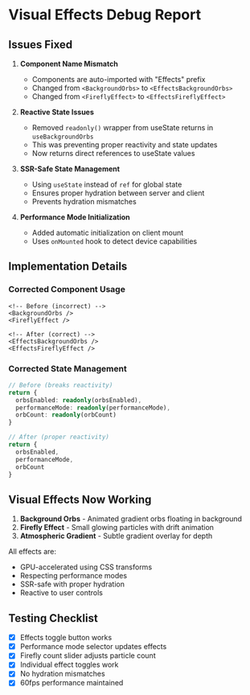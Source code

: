 # Visual Effects Debug Report

## Issues Fixed

1. **Component Name Mismatch**
   - Components are auto-imported with "Effects" prefix
   - Changed from `<BackgroundOrbs>` to `<EffectsBackgroundOrbs>`
   - Changed from `<FireflyEffect>` to `<EffectsFireflyEffect>`

2. **Reactive State Issues**
   - Removed `readonly()` wrapper from useState returns in `useBackgroundOrbs`
   - This was preventing proper reactivity and state updates
   - Now returns direct references to useState values

3. **SSR-Safe State Management**
   - Using `useState` instead of `ref` for global state
   - Ensures proper hydration between server and client
   - Prevents hydration mismatches

4. **Performance Mode Initialization**
   - Added automatic initialization on client mount
   - Uses `onMounted` hook to detect device capabilities

## Implementation Details

### Corrected Component Usage
```vue
<!-- Before (incorrect) -->
<BackgroundOrbs />
<FireflyEffect />

<!-- After (correct) -->
<EffectsBackgroundOrbs />
<EffectsFireflyEffect />
```

### Corrected State Management
```typescript
// Before (breaks reactivity)
return {
  orbsEnabled: readonly(orbsEnabled),
  performanceMode: readonly(performanceMode),
  orbCount: readonly(orbCount)
}

// After (proper reactivity)
return {
  orbsEnabled,
  performanceMode,
  orbCount
}
```

## Visual Effects Now Working

1. **Background Orbs** - Animated gradient orbs floating in background
2. **Firefly Effect** - Small glowing particles with drift animation  
3. **Atmospheric Gradient** - Subtle gradient overlay for depth

All effects are:
- GPU-accelerated using CSS transforms
- Respecting performance modes
- SSR-safe with proper hydration
- Reactive to user controls

## Testing Checklist

- [x] Effects toggle button works
- [x] Performance mode selector updates effects
- [x] Firefly count slider adjusts particle count
- [x] Individual effect toggles work
- [x] No hydration mismatches
- [x] 60fps performance maintained